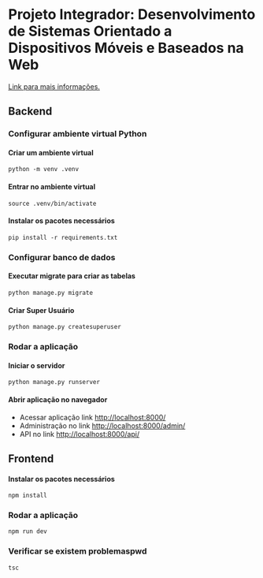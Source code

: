 # Projeto Integrador: Desenvolvimento de Sistemas Orientado a Dispositivos Móveis e Baseados na Web

[Link para mais informações.](https://docs.google.com/document/d/17MSeyZ_V7msfRx7pNkIjg6NWFoZS1p0K7r8---yF7NQ/edit)

## Backend

### Configurar ambiente virtual Python

#### Criar um ambiente virtual

```shell
python -m venv .venv
```

#### Entrar no ambiente virtual

```shell
source .venv/bin/activate
```

#### Instalar os pacotes necessários

```shell
pip install -r requirements.txt
```

### Configurar banco de dados 

#### Executar migrate para criar as tabelas

```shell
python manage.py migrate
```

#### Criar Super Usuário

```shell
python manage.py createsuperuser
```

### Rodar a aplicação

#### Iniciar o servidor

```shell
python manage.py runserver
```

#### Abrir aplicação no navegador

- Acessar aplicação link [http://localhost:8000/](http://localhost:8000/)
- Administração no link [http://localhost:8000/admin/](http://localhost:8000/admin/) 
- API no link [http://localhost:8000/api/](http://localhost:8000/api/) 

## Frontend

#### Instalar os pacotes necessários

```shell
npm install
```

### Rodar a aplicação

```shell
npm run dev
```

### Verificar se existem problemaspwd

```shell
tsc
```
